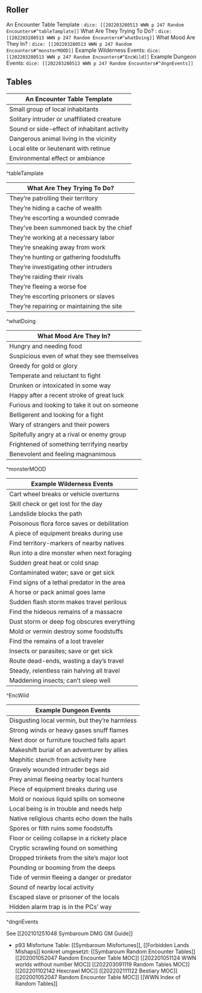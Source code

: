 




## Roller
An Encounter Table Template  : `dice: [[202203280513 WWN p 247 Random Encounters#^tableTamplate]]`
What Are They Trying To Do?  : `dice: [[202203280513 WWN p 247 Random Encounters#^whatDoing]]`
What Mood Are They In? : `dice: [[202203280513 WWN p 247 Random Encounters#^monsterMOOD]]`
Example Wilderness Events: `dice: [[202203280513 WWN p 247 Random Encounters#^EncWild]]`
Example Dungeon Events: `dice: [[202203280513 WWN p 247 Random Encounters#^dngnEvents]]`

## Tables

| An Encounter Table Template                 |
| ------------------------------------------- |
| Small group of local inhabitants            |
| Solitary intruder or unaffiliated creature  |
| Sound or side-effect of inhabitant activity |
| Dangerous animal living in the vicinity     |
| Local elite or lieutenant with retinue      |
| Environmental effect or ambiance            |
^tableTamplate

| What Are They Trying To Do?               |
| ----------------------------------------- |
| They’re patrolling their territory        |
| They’re hiding a cache of wealth          |
| They’re escorting a wounded comrade       |
| They’ve been summoned back by the chief   |
| They’re working at a necessary labor      |
| They’re sneaking away from work           |
| They’re hunting or gathering foodstuffs   |
| They’re investigating other intruders     |
| They’re raiding their rivals              |
| They’re fleeing a worse foe               |
| They’re escorting prisoners or slaves     |
| They’re repairing or maintaining the site |
^whatDoing

 
| What Mood Are They In?                        |
| --------------------------------------------- |
| Hungry and needing food                       |
| Suspicious even of what they see themselves   |
| Greedy for gold or glory                      |
| Temperate and reluctant to fight              |
| Drunken or intoxicated in some way            |
| Happy after a recent stroke of great luck     |
| Furious and looking to take it out on someone |
| Belligerent and looking for a fight           |
| Wary of strangers and their powers            |
| Spitefully angry at a rival or enemy group    |
| Frightened of something terrifying nearby     |
| Benevolent and feeling magnanimous            |
^monsterMOOD

 
| Example Wilderness Events                   |
| ------------------------------------------- |
| Cart wheel breaks or vehicle overturns      |
| Skill check or get lost for the day         |
| Landslide blocks the path                   |
| Poisonous flora force saves or debilitation |
| A piece of equipment breaks during use      |
| Find territory-markers of nearby natives    |
| Run into a dire monster when next foraging  |
| Sudden great heat or cold snap              |
| Contaminated water; save or get sick        |
| Find signs of a lethal predator in the area |
| A horse or pack animal goes lame            |
| Sudden flash storm makes travel perilous    |
| Find the hideous remains of a massacre      |
| Dust storm or deep fog obscures everything  |
| Mold or vermin destroy some foodstuffs      |
| Find the remains of a lost traveler         |
| Insects or parasites; save or get sick      |
| Route dead-ends, wasting a day’s travel     |
| Steady, relentless rain halving all travel  |
| Maddening insects; can’t sleep well         |

^EncWild

 
| Example Dungeon Events                        |
| --------------------------------------------- |
| Disgusting local vermin, but they’re harmless |
| Strong winds or heavy gases snuff flames      |
| Next door or furniture touched falls apart    |
| Makeshift burial of an adventurer by allies   |
| Mephitic stench from activity here            |
| Gravely wounded intruder begs aid             |
| Prey animal fleeing nearby local hunters      |
| Piece of equipment breaks during use          |
| Mold or noxious liquid spills on someone      |
| Local being is in trouble and needs help      |
| Native religious chants echo down the halls   |
| Spores or filth ruins some foodstuffs         |
| Floor or ceiling collapse in a rickety place  |
| Cryptic scrawling found on something          |
| Dropped trinkets from the site’s major loot   |
| Pounding or booming from the deeps            |
| Tide of vermin fleeing a danger or predator   |
| Sound of nearby local activity                |
| Escaped slave or prisoner of the locals       |
| Hidden alarm trap is in the PCs’ way          |
^dngnEvents


See [[202101251048 Symbaroum DMG GM Guide]]
- p93 Misfortune Table:  [[Symbaroum Misfortunes]], [[Forbidden Lands Mishaps]]
konkret umgesetzt: [[Symbaroum Random Encounter Tables]]
[[202001052047 Random Encounter Table MOC]]
[[202201051124 WWN worlds without number MOC]]
[[202203091119 Random Tables MOC]]
[[202201102142 Hexcrawl MOC]]
[[202202111122 Bestiary MOC]]
[[202001052047 Random Encounter Table MOC]]
[[WWN Index of Random Tables]]